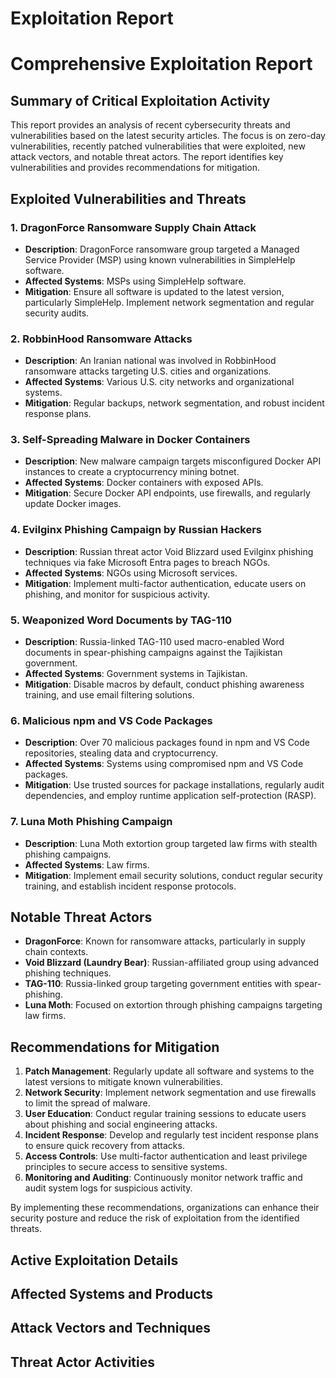 # Exploitation Report

# Comprehensive Exploitation Report

## Summary of Critical Exploitation Activity

This report provides an analysis of recent cybersecurity threats and vulnerabilities based on the latest security articles. The focus is on zero-day vulnerabilities, recently patched vulnerabilities that were exploited, new attack vectors, and notable threat actors. The report identifies key vulnerabilities and provides recommendations for mitigation.

## Exploited Vulnerabilities and Threats

### 1. DragonForce Ransomware Supply Chain Attack
- **Description**: DragonForce ransomware group targeted a Managed Service Provider (MSP) using known vulnerabilities in SimpleHelp software.
- **Affected Systems**: MSPs using SimpleHelp software.
- **Mitigation**: Ensure all software is updated to the latest version, particularly SimpleHelp. Implement network segmentation and regular security audits.

### 2. RobbinHood Ransomware Attacks
- **Description**: An Iranian national was involved in RobbinHood ransomware attacks targeting U.S. cities and organizations.
- **Affected Systems**: Various U.S. city networks and organizational systems.
- **Mitigation**: Regular backups, network segmentation, and robust incident response plans.

### 3. Self-Spreading Malware in Docker Containers
- **Description**: New malware campaign targets misconfigured Docker API instances to create a cryptocurrency mining botnet.
- **Affected Systems**: Docker containers with exposed APIs.
- **Mitigation**: Secure Docker API endpoints, use firewalls, and regularly update Docker images.

### 4. Evilginx Phishing Campaign by Russian Hackers
- **Description**: Russian threat actor Void Blizzard used Evilginx phishing techniques via fake Microsoft Entra pages to breach NGOs.
- **Affected Systems**: NGOs using Microsoft services.
- **Mitigation**: Implement multi-factor authentication, educate users on phishing, and monitor for suspicious activity.

### 5. Weaponized Word Documents by TAG-110
- **Description**: Russia-linked TAG-110 used macro-enabled Word documents in spear-phishing campaigns against the Tajikistan government.
- **Affected Systems**: Government systems in Tajikistan.
- **Mitigation**: Disable macros by default, conduct phishing awareness training, and use email filtering solutions.

### 6. Malicious npm and VS Code Packages
- **Description**: Over 70 malicious packages found in npm and VS Code repositories, stealing data and cryptocurrency.
- **Affected Systems**: Systems using compromised npm and VS Code packages.
- **Mitigation**: Use trusted sources for package installations, regularly audit dependencies, and employ runtime application self-protection (RASP).

### 7. Luna Moth Phishing Campaign
- **Description**: Luna Moth extortion group targeted law firms with stealth phishing campaigns.
- **Affected Systems**: Law firms.
- **Mitigation**: Implement email security solutions, conduct regular security training, and establish incident response protocols.

## Notable Threat Actors

- **DragonForce**: Known for ransomware attacks, particularly in supply chain contexts.
- **Void Blizzard (Laundry Bear)**: Russian-affiliated group using advanced phishing techniques.
- **TAG-110**: Russia-linked group targeting government entities with spear-phishing.
- **Luna Moth**: Focused on extortion through phishing campaigns targeting law firms.

## Recommendations for Mitigation

1. **Patch Management**: Regularly update all software and systems to the latest versions to mitigate known vulnerabilities.
2. **Network Security**: Implement network segmentation and use firewalls to limit the spread of malware.
3. **User Education**: Conduct regular training sessions to educate users about phishing and social engineering attacks.
4. **Incident Response**: Develop and regularly test incident response plans to ensure quick recovery from attacks.
5. **Access Controls**: Use multi-factor authentication and least privilege principles to secure access to sensitive systems.
6. **Monitoring and Auditing**: Continuously monitor network traffic and audit system logs for suspicious activity.

By implementing these recommendations, organizations can enhance their security posture and reduce the risk of exploitation from the identified threats.

## Active Exploitation Details



## Affected Systems and Products



## Attack Vectors and Techniques



## Threat Actor Activities

 